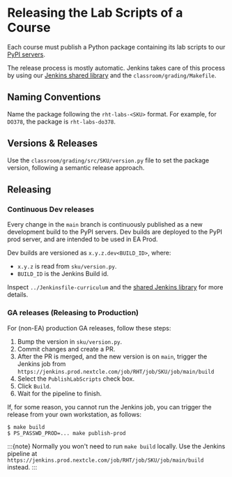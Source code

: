 # Releasing the Lab Scripts of a Course

Each course must publish a Python package containing its lab scripts to our [PyPI servers](../../infrastructure/pypi.md).

The release process is mostly automatic.
Jenkins takes care of this process by using our [Jenkins shared library](https://github.com/RedHatTraining/curriculum-jenkins-library/blob/main/vars/flamel.groovy) and the `classroom/grading/Makefile`.

## Naming Conventions

Name the package following the `rht-labs-<SKU>` format.
For example, for `DO378`, the package is `rht-labs-do378`.

## Versions & Releases

Use the `classroom/grading/src/SKU/version.py` file to set the package version, following a semantic release approach.

## Releasing

### Continuous Dev releases

Every change in the `main` branch is continuously published as a new development build to the PyPI servers.
Dev builds are deployed to the PyPI prod server, and are intended to be used in EA Prod.

Dev builds are versioned as `x.y.z.dev<BUILD_ID>`, where:

* `x.y.z` is read from `sku/version.py`.
* `BUILD_ID` is the Jenkins Build id.

Inspect `../Jenkinsfile-curriculum` and the [shared Jenkins library](https://github.com/RedHatTraining/curriculum-jenkins-library/blob/main/vars/flamel.groovy) for more details.

### GA releases (Releasing to Production)

For (non-EA) production GA releases, follow these steps:

1. Bump the version in `sku/version.py`.
2. Commit changes and create a PR.
3. After the PR is merged, and the new version is on `main`, trigger the Jenkins job from `https://jenkins.prod.nextcle.com/job/RHT/job/SKU/job/main/build`
4. Select the `PublishLabScripts` check box.
5. Click `Build`.
6. Wait for the pipeline to finish.

If, for some reason, you cannot run the Jenkins job, you can trigger the release from your own workstation, as follows:

```console
$ make build
$ PS_PASSWD_PROD=... make publish-prod
```

:::{note}
Normally you won't need to run `make build` locally.
Use the Jenkins pipeline at `https://jenkins.prod.nextcle.com/job/RHT/job/SKU/job/main/build` instead.
:::